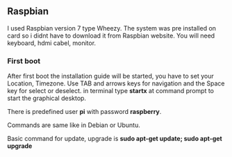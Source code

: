 ## Raspbian

I used Raspbian version 7 type Wheezy. The system was pre installed on card so i didnt have to download it from Raspbian website.
You will need keyboard, hdmi cabel, monitor. 

### First boot
After first boot the installation guide will be started, you have to set your Location, Timezone. Use TAB and arrows keys for navigation and the Space key for select or deselect. in terminal type **startx** at command prompt to start the graphical desktop.

There is predefined user **pi** with password **raspberry**.

Commands are same like in Debian or Ubuntu. 


Basic command for update, upgrade is 
**sudo apt-get update; sudo apt-get upgrade** 
